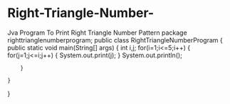 # Right-Triangle-Number-
Jva Program To Print Right Triangle Number Pattern
package righttrianglenumberprogram;
public class RightTriangleNumberProgram {
    public static void main(String[] args) {
        int i,j;
        for(i=1;i<=5;i++)
        {
                for(j=1;j<=i;j++)
                {
        System.out.print(j);
    }
        System.out.println();
            
     
        }
            
    }
    
}
